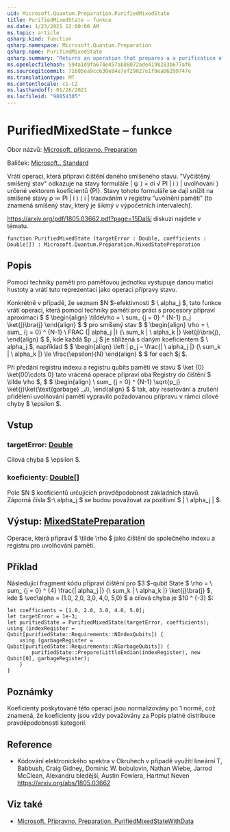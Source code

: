 ```yaml
---
uid: Microsoft.Quantum.Preparation.PurifiedMixedState
title: PurifiedMixedState – funkce
ms.date: 1/23/2021 12:00:00 AM
ms.topic: article
qsharp.kind: function
qsharp.namespace: Microsoft.Quantum.Preparation
qsharp.name: PurifiedMixedState
qsharp.summary: "Returns an operation that prepares a a purification of a given mixed state.\rA \"purified mixed state\" refers to states of the form |ψ⟩ = Σᵢ √\U0001D45Dᵢ |\U0001D456⟩ |garbageᵢ⟩ specified by a vector of\rcoefficients {\U0001D45Dᵢ}. States of this form can be reduced to mixed states ρ ≔ \U0001D45Dᵢ |\U0001D456⟩⟨\U0001D456| by tracing over the \"garbage\"\rregister (that is, a mixed state that is diagonal in the computational basis).\r\rSee https://arxiv.org/pdf/1805.03662.pdf?page=15 for further discussion."
ms.openlocfilehash: 594a1d9fa674e457ab88072ade4198283b677af6
ms.sourcegitcommit: 71605ea9cc630e84e7ef29027e1f0ea06299747e
ms.translationtype: MT
ms.contentlocale: cs-CZ
ms.lasthandoff: 01/26/2021
ms.locfileid: "98854305"
---
```

# <a name="purifiedmixedstate-function"></a>PurifiedMixedState – funkce

Obor názvů: [Microsoft. přípravno. Preparation](xref:Microsoft.Quantum.Preparation)

Balíček: [Microsoft.. Standard](https://nuget.org/packages/Microsoft.Quantum.Standard)


Vrátí operaci, která připraví čištění daného smíšeného stavu.
"Vyčištěný smíšený stav" odkazuje na stavy formuláře | ψ ⟩ = σi √ PI | i ⟩ | uvolňování ⟩ určené vektorem koeficientů {PI}. Stavy tohoto formuláře se dají snížit na smíšené stavy ρ ≔ PI | i ⟩ ⟨ i | trasováním v registru "uvolnění paměti" (to znamená smíšený stav, který je šikmý v výpočetních intervalech).

https://arxiv.org/pdf/1805.03662.pdf?page=15Další diskuzi najdete v tématu.

```qsharp
function PurifiedMixedState (targetError : Double, coefficients : Double[]) : Microsoft.Quantum.Preparation.MixedStatePreparation
```


## <a name="description"></a>Popis

Pomocí techniky paměti pro paměťovou jednotku vystupuje danou matici hustoty a vrátí tuto reprezentaci jako operaci přípravy stavu.

Konkrétně v případě, že seznam $N $-efektivnosti $ \ alpha_j $, tato funkce vrátí operaci, která pomocí techniky paměti pro práci s procesory připraví aproximaci $ $ \begin{align} \tilde\rho = \ sum_ {j = 0} ^ {N-1} p_j \ket{j}\bra{j} \end{align} $ $ pro smíšený stav $ $ \begin{align} \rho = \ sum_ {j = 0} ^ {N-1} \ FRAC {| alpha_j |} {\ sum_k | \ alpha_k |} \ket{j}\bra{j}, \end{align} $ $, kde každá $p _j $ je sblížená s daným koeficientem $ \ alpha_j $, například $ $ \begin{align} \left | p_j – \frac{| \ alpha_j |} {\ sum_k | \ alpha_k |} \le \frac{\epsilon}{N} \end{align} $ $ for each $j $.

Při předání registru indexu a registru qubits paměti ve stavu $ \ket {0} \ket{00\cdots 0} tato vrácená operace připraví oba Registry do čištění $ \tilde \rho $, $ $ \begin{align} \ sum_ {j = 0} ^ {N-1} \sqrt{p_j} \ket{j}\ket{\text{garbage} _J}, \end{align} $ $ tak, aby resetování a zrušení přidělení uvolňování paměti vypravilo požadovanou přípravu v rámci cílové chyby $ \epsilon $.

## <a name="input"></a>Vstup

### <a name="targeterror--double"></a>targetError: [Double](xref:microsoft.quantum.lang-ref.double)

Cílová chyba $ \epsilon $.


### <a name="coefficients--double"></a>koeficienty: [Double](xref:microsoft.quantum.lang-ref.double)[]

Pole $N $ koeficientů určujících pravděpodobnost základních stavů.
Záporná čísla $-\ alpha_j $ se budou považovat za pozitivní $ | \ alpha_j | $.



## <a name="output--mixedstatepreparation"></a>Výstup: [MixedStatePreparation](xref:Microsoft.Quantum.Preparation.MixedStatePreparation)

Operace, která připraví $ \tilde \rho $ jako čištění do společného indexu a registru pro uvolňování paměti.

## <a name="example"></a>Příklad

Následující fragment kódu připraví čištění pro $3 $-qubit State $ \rho = \ sum_ {j = 0} ^ {4} \frac{| alpha_j |} {\ sum_k | \ alpha_k |} \ket{j}\bra{j} $, kde $ \vec\alpha = (1.0, 2,0, 3,0, 4,0, 5,0) $ a cílová chyba je $10 ^ {-3} $:

```qsharp
let coefficients = [1.0, 2.0, 3.0, 4.0, 5.0];
let targetError = 1e-3;
let purifiedState = PurifiedMixedState(targetError, coefficients);
using (indexRegister = Qubit[purifiedState::Requirements::NIndexQubits]) {
    using (garbageRegister = Qubit[purifiedState::Requirements::NGarbageQubits]) {
        purifiedState::Prepare(LittleEndian(indexRegister), new Qubit[0], garbageRegister);
    }
}
```

## <a name="remarks"></a>Poznámky

Koeficienty poskytované této operaci jsou normalizovány po 1 normě, což znamená, že koeficienty jsou vždy považovány za Popis platné distribuce pravděpodobnosti kategorií.

## <a name="references"></a>Reference

- Kódování elektronického spektra v Okruhech v případě využití lineární T, Babbush, Craig Gidney, Dominic W. bobulovin, Nathan Wiebe, Jarrod McClean, Alexandru bledější, Austin Fowlera, Hartmut Neven https://arxiv.org/abs/1805.03662

## <a name="see-also"></a>Viz také

- [Microsoft. Přípravno. Preparation. PurifiedMixedStateWithData](xref:Microsoft.Quantum.Preparation.PurifiedMixedStateWithData)